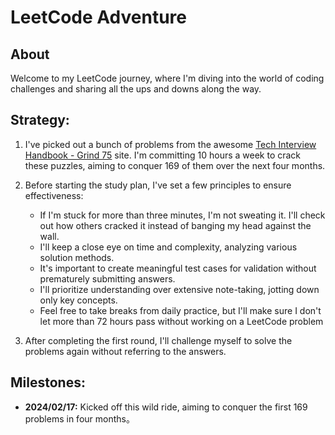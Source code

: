 # LeetCode Adventure

## About
Welcome to my LeetCode journey, where I'm diving into the world of coding challenges and sharing all the ups and downs along the way.

## Strategy:
1. I've picked out a bunch of problems from the awesome [Tech Interview Handbook - Grind 75](https://www.techinterviewhandbook.org/grind75) site. I'm committing 10 hours a week to crack these puzzles, aiming to conquer 169 of them over the next four months.

2. Before starting the study plan, I've set a few principles to ensure effectiveness:
    - If I'm stuck for more than three minutes, I'm not sweating it. I'll check out how others cracked it instead of banging my head against the wall.
    - I'll keep a close eye on time and complexity, analyzing various solution methods.
    - It's important to create meaningful test cases for validation without prematurely submitting answers.
    - I'll prioritize understanding over extensive note-taking, jotting down only key concepts.
    - Feel free to take breaks from daily practice, but I'll make sure I don't let more than 72 hours pass without working on a LeetCode problem

3. After completing the first round, I'll challenge myself to solve the problems again without referring to the answers.

## Milestones:
- **2024/02/17:** Kicked off this wild ride, aiming to conquer the first 169 problems in four months。
